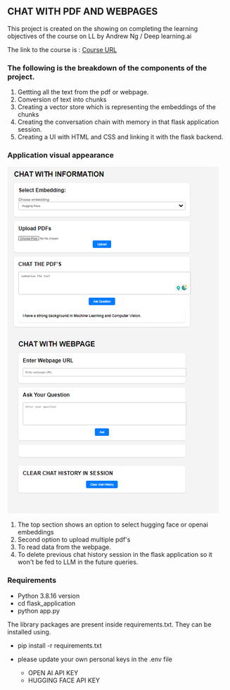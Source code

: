## CHAT WITH PDF AND WEBPAGES

This project is created on the showing on completing the learning objectives of the course on LL by Andrew Ng / Deep learning.ai

The link to the course is : [Course URL](https://learn.deeplearning.ai/langchain)

### The following is the breakdown of the components of the project.

1. Gettting all the text from the pdf or webpage.
2. Conversion of text into chunks
3. Creating a vector store which is representing the embeddings of the chunks
4. Creating the conversation chain with memory in that flask application session.
5. Creating a UI with HTML and CSS and linking it with the flask backend.

### Application visual appearance
![Application preview](./imgs/application_preview.png)

1. The top section shows an option to select hugging face or openai embeddings
2. Second option to upload multiple pdf's
3. To read data from the webpage.
4. To delete previous chat history session in the flask application so it won't be fed to LLM in the future queries.

### Requirements

- Python 3.8.16 version
- cd flask_application
- python app.py

The library packages are present inside requirements.txt. They can be installed using.
- pip install -r requirements.txt

- please update your own personal keys in the .env file
    - OPEN AI API KEY
    - HUGGING FACE API KEY

